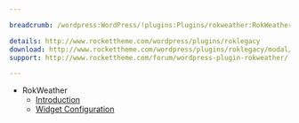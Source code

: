```yaml
---

breadcrumb: /wordpress:WordPress/!plugins:Plugins/rokweather:RokWeather

details: http://www.rockettheme.com/wordpress/plugins/roklegacy
download: http://www.rockettheme.com/wordpress/plugins/roklegacy/modal/downloads
support: http://www.rockettheme.com/forum/wordpress-plugin-rokweather/

---
```


* RokWeather
    * [Introduction]()
    * [Widget Configuration](rokweather_use.md)